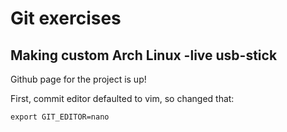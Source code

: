 # Git exercises

## Making custom Arch Linux -live usb-stick

Github page for the project is up!

First, commit editor defaulted to vim, so changed that:

	export GIT_EDITOR=nano

